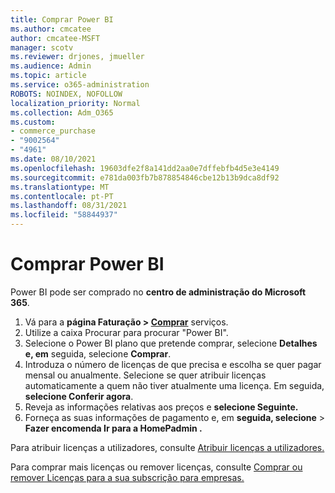 ```yaml
---
title: Comprar Power BI
ms.author: cmcatee
author: cmcatee-MSFT
manager: scotv
ms.reviewer: drjones, jmueller
ms.audience: Admin
ms.topic: article
ms.service: o365-administration
ROBOTS: NOINDEX, NOFOLLOW
localization_priority: Normal
ms.collection: Adm_O365
ms.custom:
- commerce_purchase
- "9002564"
- "4961"
ms.date: 08/10/2021
ms.openlocfilehash: 19603dfe2f8a141dd2aa0e7dffebfb4d5e3e4149
ms.sourcegitcommit: e781da003fb7b878854846cbe12b13b9dca8df92
ms.translationtype: MT
ms.contentlocale: pt-PT
ms.lasthandoff: 08/31/2021
ms.locfileid: "58844937"
---
```

# <a name="purchase-power-bi"></a>Comprar Power BI

Power BI pode ser comprado no **centro de administração do Microsoft 365**.

1. Vá para a **página Faturação > [Comprar](https://go.microsoft.com/fwlink/p/?linkid=868433)** serviços.
2. Utilize a caixa Procurar para procurar "Power BI".
3. Selecione o Power BI plano que pretende comprar, selecione **Detalhes e, em** seguida, selecione **Comprar**.
4. Introduza o número de licenças de que precisa e escolha se quer pagar mensal ou anualmente. Selecione se quer atribuir licenças automaticamente a quem não tiver atualmente uma licença. Em seguida, **selecione Conferir agora**.
5. Reveja as informações relativas aos preços e **selecione Seguinte.**
6. Forneça as suas informações de pagamento e, em **seguida, selecione**  >  **Fazer encomenda Ir para a HomePadmin .**

Para atribuir licenças a utilizadores, consulte [Atribuir licenças a utilizadores.](https://docs.microsoft.com/microsoft-365/admin/manage/assign-licenses-to-users)

Para comprar mais licenças ou remover licenças, consulte [Comprar ou remover Licenças para a sua subscrição para empresas.](https://docs.microsoft.com/microsoft-365/commerce/licenses/buy-licenses)